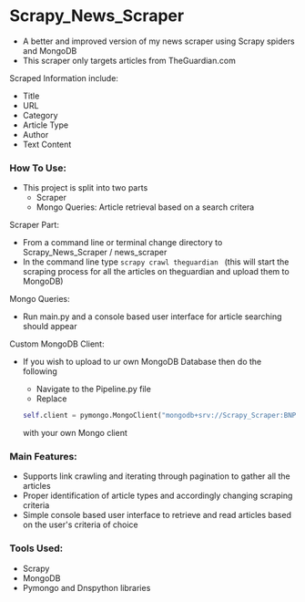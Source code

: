 # Scrapy_News_Scraper

- A better and improved version of my news scraper using Scrapy spiders and MongoDB 
- This scraper only targets articles from TheGuardian.com

Scraped Information include:
  - Title
  - URL
  - Category
  - Article Type
  - Author
  - Text Content

### How To Use:

- This project is split into two parts 
  - Scraper
  - Mongo Queries: Article retrieval based on a search critera

Scraper Part:
  - From a command line or terminal change directory to Scrapy_News_Scraper / news_scraper
  - In the command line type ```scrapy crawl theguardian ```  (this will start the scraping process for all the articles on theguardian and upload them to MongoDB)

Mongo Queries:
  - Run main.py and a console based user interface for article searching should appear 
 
Custom MongoDB Client:
  - If you wish to upload to ur own MongoDB Database then do the following
    - Navigate to the Pipeline.py file 
    - Replace
    
     ```python
     self.client = pymongo.MongoClient("mongodb+srv://Scrapy_Scraper:BNPKPhu6WpStzAfw@theguardianarticles.zaufd.mongodb.net/TheGuardianArticles?retryWrites=true&w=majority") 
     ```
     with your own Mongo client 

  
### Main Features:
  - Supports link crawling and iterating through pagination to gather all the articles
  - Proper identification of article types and accordingly changing scraping criteria
  - Simple console based user interface to retrieve and read articles based on the user's criteria of choice
  
 
### Tools Used:
  - Scrapy
  - MongoDB 
  - Pymongo and Dnspython libraries
  
  
 
 
